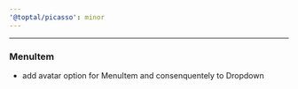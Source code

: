 ```yaml
---
'@toptal/picasso': minor
---
```


---

### MenuItem

- add avatar option for MenuItem and consenquentely to Dropdown
